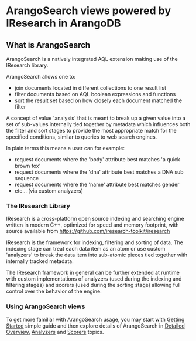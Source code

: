 # ArangoSearch views powered by IResearch in ArangoDB

## What is ArangoSearch

ArangoSearch is a natively integrated AQL extension making use of the IResearch library.

ArangoSearch allows one to:
* join documents located in different collections to one result list
* filter documents based on AQL boolean expressions and functions
* sort the result set based on how closely each document matched the filter

A concept of value 'analysis' that is meant to break up a given value into
a set of sub-values internally tied together by metadata which influences both
the filter and sort stages to provide the most appropriate match for the
specified conditions, similar to queries to web search engines.

In plain terms this means a user can for example:
* request documents where the 'body' attribute best matches 'a quick brown fox'
* request documents where the 'dna' attribute best matches a DNA sub sequence
* request documents where the 'name' attribute best matches gender
* etc... (via custom analyzers)

### The IResearch Library

IResearch is a cross-platform open source indexing and searching engine written in modern C++,
optimized for speed and memory footprint, with source available from https://github.com/iresearch-toolkit/iresearch

IResearch is the framework for indexing, filtering and sorting of data. The indexing stage can
treat each data item as an atom or use custom 'analyzers' to break the data item
into sub-atomic pieces tied together with internally tracked metadata.

The IResearch framework in general can be further extended at runtime with
custom implementations of analyzers (used during the indexing and filtering
stages) and scorers (used during the sorting stage) allowing full control over
the behavior of the engine.

### Using ArangoSearch views
To get more familiar with ArangoSearch usage, you may start with [Getting Started](GettingStarted.md) simple guide and then explore details of ArangoSearch in [Detailed Overview](DetailedOverview.md), [Analyzers](Analyzers.md) and [Scorers](Scorers.md) topics.